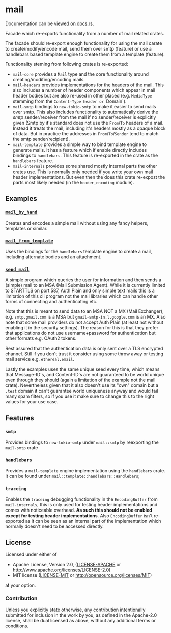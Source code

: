 # mail &emsp;

Documentation can be [viewed on docs.rs](https://docs.rs/mail).

Facade which re-exports functionality from a number of mail related crates.

The facade should re-export enough functionality for using the mail carate
to create/modify/encode mail, send them over smtp (feature) or use a handlebars
based template engine to create them from a template (feature).

Functionality steming from following crates is re-exported:
- `mail-core` provides a `Mail` type and the core functionality
  around creating/modifing/encoding mails.
- `mail-headers` provides implementations for the headers of the mail.
  This also includes a number of header components which appear in mail
  header bodies but are also re-used in other placed (e.g. `MediaType`
  stemming from the `Content-Type header or `Domain`).
- `mail-smtp` bindings to `new-tokio-smtp` to  make it easier to send
  mails over smtp. This also includes functionality to automatically
  derive the _smtp_ sender/receiver from the mail if no sender/receiver
  is explicitly given (Smtp by it's standard does not use the `From`/`To`
  headers of a mail. Instead it treats the mail, including it's headers
  mostly as a opaque block of data. But in practice the addresses in
  `From`/`To`/`Sender` tend to match the smtp sender/recipient).
- `mail-template` provides a simple way to bind template engine to
  generate mails. It has a feature which if enable directly includes
  bindings to `handlebars`. This feature is re-exported in the crate
  as the `handlebars` feature.
- `mail-internals` provides some shared mostly internal parts the other
   crates use. This is normally only needed if you write your own mail
   header implementations. But even then the does this crate re-expost
   the parts most likely needed (in the `header_encoding` module).

## Examples

### [`mail_by_hand`](./examples/mail_by_hand.rs)

Creates and encodes a simple mail without using any fancy helpers, templates or
similar.

### [`mail_from_template`](./examples/mail_from_template/main.rs)

Uses the bindings for the `handlebars` template engine to create a mail, including
alternate bodies and an attachment.

### [`send_mail`](./examples/send_mail/main.rs)

A simple program which queries the user for information and then sends a
(simple) mail to an MSA (Mail Submission Agent).  While it is currently limited
to STARTTLS on port 587, Auth Plain and only simple text mails this is a
limitation of this cli program not the mail libraries which can handle other
forms of connecting and authenticating etc.

Note that this is meant to send data to an MSA NOT a MX (Mail Exchanger), e.g.
`smtp.gmail.com` is a MSA but `gmail-smtp-in.l.google.com` is an MX.  Also note
that some mail providers do not accept Auth Plain (at least not without
enabling it in the security settings). The reason for this is that they prefer
that applications do not use username+password for authentication but other
formats e.g. OAuth2 tokens.

Rest assured that the authentication data is only sent over a TLS encrypted
channel. Still if you don't trust it consider using some throw away or testing
mail service e.g. `ethereal.email`.

Lastly the examples uses the same unique seed every time, which means that
Message-ID's, and Content-ID's are not guaranteed to be world unique even
through they should (again a limitation of the example not the mail crate).
Nevertheless given that it also doesn't use its "own" domain but a `.test`
domain it can't guarantee world uniqueness anyway and would fail many spam filters,
so if you use it make sure to change this to the right values for your use
case.

## Features

### `smtp`

Provides bindings to `new-tokio-smtp` under `mail::smtp` by reexporting the
`mail-smtp` crate

### `handlebars`

Provides a `mail-template` engine implementation using the `handlebars`
crate. It can be found under `mail::template::handlebars::Handlebars`;


### `traceing`

Enables the `traceing` debugging functionality in the `EncodingBuffer`
from `mail-internals`, this is only used for testing header implementations
and comes with noticeable overhead. **As such this should not be enabled
except for testing header implementations**. Also `EncodingBuffer` isn't
re-exported as it can be seen as an internal part of the implementation
which normally doesn't need to be accessed directly.

## License

Licensed under either of

- Apache License, Version 2.0, ([LICENSE-APACHE](LICENSE-APACHE) or http://www.apache.org/licenses/LICENSE-2.0)
- MIT license ([LICENSE-MIT](LICENSE-MIT) or http://opensource.org/licenses/MIT)

at your option.

### Contribution

Unless you explicitly state otherwise, any contribution intentionally submitted
for inclusion in the work by you, as defined in the Apache-2.0 license, shall be dual licensed as above, without any
additional terms or conditions.
